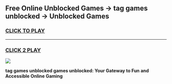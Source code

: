 
## Free Online Unblocked Games → tag games unblocked → Unblocked Games
<h3>
<a href="https://premium.freeplayer.one?title=tag_games_unblocked&ref=21F">CLICK TO PLAY</a></h3>
<hr>

<h3>
<a href="https://premium.freeplayer.one?title=tag_games_unblocked&ref=21F">CLICK 2 PLAY</a>
  
</h3>

<a href="https://premium.freeplayer.one?title=tag_games_unblocked&ref=21F/"><img src="https://clearcache.store/games.png"></a>


**tag games unblocked games unblocked: Your Gateway to Fun and Accessible Online Gaming**
